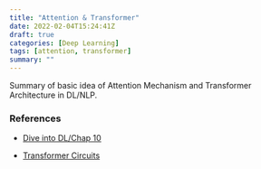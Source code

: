 ```yaml
---
title: "Attention & Transformer"
date: 2022-02-04T15:24:41Z
draft: true
categories: [Deep Learning]
tags: [attention, transformer]
summary: ""
---
```


Summary of basic idea of Attention Mechanism and Transformer Architecture in DL/NLP.

### References

+ [Dive into DL/Chap 10](https://d2l.ai/chapter_attention-mechanisms)

+ [Transformer Circuits](https://transformer-circuits.pub/)